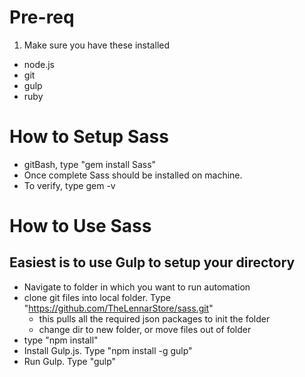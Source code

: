 # Pre-req
 1. Make sure you have these installed
   - node.js
   - git
   - gulp
   - ruby

# How to Setup Sass

  - gitBash, type "gem install Sass"
  - Once complete Sass should be installed on machine.
  - To verify, type gem -v

# How to Use Sass
## Easiest is to use Gulp to setup your directory

  - Navigate to folder in which you want to run automation
  - clone git files into local folder.  Type "https://github.com/TheLennarStore/sass.git"
    - this pulls all the required json packages to init the folder
    - change dir to new folder, or move files out of folder
  - type "npm install"
  - Install Gulp.js.  Type "npm install -g gulp"
  - Run Gulp.  Type "gulp"
